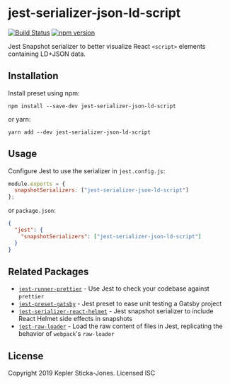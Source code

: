 # jest-serializer-json-ld-script

[![Build Status](https://travis-ci.org/keplersj/jest-serializer-json-ld-script.svg?branch=master)](https://travis-ci.org/keplersj/jest-serializer-json-ld-script)
[![npm version](https://badge.fury.io/js/jest-serializer-json-ld-script.svg)](https://badge.fury.io/js/jest-serializer-json-ld-script)

Jest Snapshot serializer to better visualize React `<script>` elements containing LD+JSON data.

## Installation

Install preset using npm:

```shell
npm install --save-dev jest-serializer-json-ld-script
```

or yarn:

```shell
yarn add --dev jest-serializer-json-ld-script
```

## Usage

Configure Jest to use the serializer in `jest.config.js`:

```js
module.exports = {
  snapshotSerializers: ["jest-serializer-json-ld-script"]
};
```

or `package.json`:

```json
{
  "jest": {
    "snapshotSerializers": ["jest-serializer-json-ld-script"]
  }
}
```

## Related Packages

- [`jest-runner-prettier`](https://github.com/keplersj/jest-runner-prettier) - Use Jest to check your codebase against `prettier`
- [`jest-preset-gatsby`](https://github.com/keplersj/jest-preset-gatsby) - Jest preset to ease unit testing a Gatsby project
- [`jest-serializer-react-helmet`](https://github.com/keplersj/jest-serializer-react-helmet) - Jest snapshot serializer to include React Helmet side effects in snapshots
- [`jest-raw-loader`](https://github.com/keplersj/jest-raw-loader) - Load the raw content of files in Jest, replicating the behavior of `webpack`'s `raw-loader`

## License

Copyright 2019 Kepler Sticka-Jones. Licensed ISC
